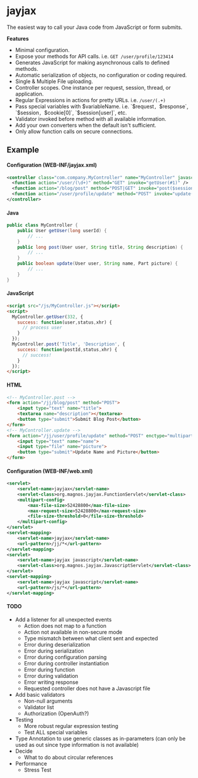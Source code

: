jayjax
======

The easiest way to call your Java code from JavaScript or form submits. 

**Features**
- Minimal configuration.
- Expose your methods for API calls. i.e. `GET /user/profile/123414`
- Generates JavaScript for making asynchronous calls to defined methods.
- Automatic serialization of objects, no configuration or coding required.
- Single & Multiple File uploading.
- Controller scopes. One instance per request, session, thread, or application.
- Regular Expressions in actions for pretty URLs. i.e. `/user/(.+)`
- Pass special variables with $variableName. i.e. `$request`, `$response`, `$session`, `$cookie[0]`, `$session[user]`, etc.
- Validator invoked before method with all available information.
- Add your own converters when the default isn't sufficient.
- Only allow function calls on secure connections.

## Example

#### Configuration (WEB-INF/jayjax.xml)
```xml
<controller class="com.company.MyController" name="MyController" javascript="true">
  <function action="/user/(\d+)" method="GET" invoke="getUser(#1)" />
  <function action="/blog/post" method="POST|GET" invoke="post($session[user],title,description)" />
  <function action="/user/profile/update" method="POST" invoke="update($session[user],name,picture)" />
</controller>
```
#### Java
```java
public class MyController {
    public User getUser(long userId) {
        // ...
    }
    public long post(User user, String title, String description) {
        // ...
    }
    public boolean update(User user, String name, Part picture) {
        // ...
    }
}
```
#### JavaScript
```html
<script src="/js/MyController.js"></script>
<script>
  MyController.getUser(332, {
    success: function(user,status,xhr) {
      // process user
    }
  });
  MyController.post('Title', 'Description', {
    success: function(postId,status,xhr) {
      // success!
    }
  });
</script>
```
#### HTML
```html
<!-- MyController.post -->
<form action="/jj/blog/post" method="POST">
    <input type="text" name="title">
    <textarea name="description"></textarea>
    <button type="submit">Submit Blog Post</button>
</form>
<!-- MyController.update -->
<form action="/jj/user/profile/update" method="POST" enctype="multipart/form-data">
    <input type="text" name="name">
    <input type="file" name="picture">
    <button type="submit">Update Name and Picture</button>
</form>
```
#### Configuration (WEB-INF/web.xml)
```xml
<servlet>
    <servlet-name>jayjax</servlet-name>
    <servlet-class>org.magnos.jayjax.FunctionServlet</servlet-class>
    <multipart-config>
        <max-file-size>52428800</max-file-size>
        <max-request-size>52428800</max-request-size>
        <file-size-threshold>0</file-size-threshold>
    </multipart-config>
</servlet>
<servlet-mapping>
    <servlet-name>jayjax</servlet-name>
    <url-pattern>/jj/*</url-pattern>
</servlet-mapping>
<servlet>
    <servlet-name>jayjax javascript</servlet-name>
    <servlet-class>org.magnos.jayjax.JavascriptServlet</servlet-class>
</servlet>
<servlet-mapping>
    <servlet-name>jayjax javascript</servlet-name>
    <url-pattern>/js/*</url-pattern>
</servlet-mapping>
```

#### TODO
- Add a listener for all unexpected events
  - Action does not map to a function
  - Action not available in non-secure mode
  - Type mismatch between what client sent and expected
  - Error during deserialization
  - Error during serialization
  - Error during configuration parsing
  - Error during controller instantiation
  - Error during function
  - Error during validation
  - Error writing response
  - Requested controller does not have a Javascript file
- Add basic validators
  - Non-null arguments
  - Validator list
  - Authorization (OpenAuth?)
- Testing
  - More robust regular expression testing
  - Test ALL special variables
- Type Annotation to use generic classes as in-parameters (can only be used as out since type information is not available)
- Decide
  - What to do about circular references
- Performance
  - Stress Test
